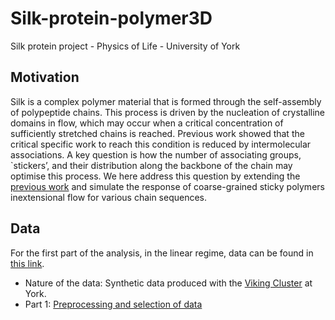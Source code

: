 # Silk-protein-polymer3D

Silk protein project - Physics of Life - University of York

## Motivation
Silk is a complex polymer material that is formed through the self-assembly of polypeptide
chains. This process is driven by the nucleation of crystalline domains in flow, 
which may occur when a critical concentration of sufficiently stretched
chains is reached. Previous work  showed that the critical specific work
to reach this condition is reduced by intermolecular associations. A key question is how the number of
associating groups, `stickers’, and their distribution along the backbone of the chain may
optimise this process. We here address this question by extending the [previous work](https://pubs.aip.org/sor/jor/article/66/3/515/2846138/Theoretical-rheo-physics-of-silk-Intermolecular) and simulate the response of coarse-grained sticky polymers inextensional flow for various chain sequences.

## Data

For the first part of the analysis, in the linear regime, data can be found in [this link](https://drive.google.com/drive/folders/1tZkMPG4S_jBB37mcLRI-eiOQJIe5Ptc_?usp=share_link).
- Nature of the data: Synthetic data produced with the [Viking Cluster](https://vikingdocs.york.ac.uk/) at York.
- Part 1: [Preprocessing and selection of data](https://github.com/Alexandre-Hefren/Silk-protein-polymer3D/blob/main/silkprotein_analysis1.ipynb) 
